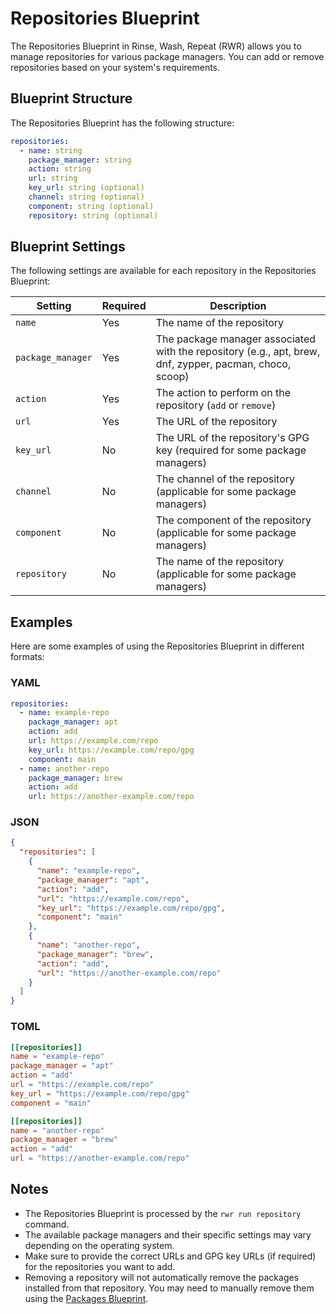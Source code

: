 # Repositories Blueprint

The Repositories Blueprint in Rinse, Wash, Repeat (RWR) allows you to manage repositories for various package managers. You can add or remove repositories based on your system's requirements.

## Blueprint Structure

The Repositories Blueprint has the following structure:

```yaml
repositories:
  - name: string
    package_manager: string
    action: string
    url: string
    key_url: string (optional)
    channel: string (optional)
    component: string (optional)
    repository: string (optional)
```

## Blueprint Settings

The following settings are available for each repository in the Repositories Blueprint:

| Setting | Required | Description |
|---------|----------|-------------|
| `name` | Yes | The name of the repository |
| `package_manager` | Yes | The package manager associated with the repository (e.g., apt, brew, dnf, zypper, pacman, choco, scoop) |
| `action` | Yes | The action to perform on the repository (`add` or `remove`) |
| `url` | Yes | The URL of the repository |
| `key_url` | No | The URL of the repository's GPG key (required for some package managers) |
| `channel` | No | The channel of the repository (applicable for some package managers) |
| `component` | No | The component of the repository (applicable for some package managers) |
| `repository` | No | The name of the repository (applicable for some package managers) |

## Examples

Here are some examples of using the Repositories Blueprint in different formats:

### YAML

```yaml
repositories:
  - name: example-repo
    package_manager: apt
    action: add
    url: https://example.com/repo
    key_url: https://example.com/repo/gpg
    component: main
  - name: another-repo
    package_manager: brew
    action: add
    url: https://another-example.com/repo
```

### JSON

```json
{
  "repositories": [
    {
      "name": "example-repo",
      "package_manager": "apt",
      "action": "add",
      "url": "https://example.com/repo",
      "key_url": "https://example.com/repo/gpg",
      "component": "main"
    },
    {
      "name": "another-repo",
      "package_manager": "brew",
      "action": "add",
      "url": "https://another-example.com/repo"
    }
  ]
}
```

### TOML

```toml
[[repositories]]
name = "example-repo"
package_manager = "apt"
action = "add"
url = "https://example.com/repo"
key_url = "https://example.com/repo/gpg"
component = "main"

[[repositories]]
name = "another-repo"
package_manager = "brew"
action = "add"
url = "https://another-example.com/repo"
```

## Notes

- The Repositories Blueprint is processed by the `rwr run repository` command.
- The available package managers and their specific settings may vary depending on the operating system.
- Make sure to provide the correct URLs and GPG key URLs (if required) for the repositories you want to add.
- Removing a repository will not automatically remove the packages installed from that repository. You may need to manually remove them using the [Packages Blueprint](packages.md).
